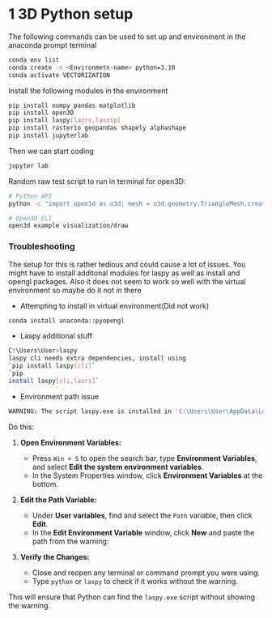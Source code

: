 # 1 3D Python setup
The following commands can be used to set up and environment in the anaconda prompt terminal
```bash
conda env list
conda create -n <Environmetn-name> python=3.10
conda activate VECTORIZATION
```
Install the following modules in the environment
```bash
pip install numpy pandas matplotlib
pip install open3D
pip install laspy[lazrs,laszip]
pip install rasterio geopandas shapely alphashape
pip install jupyterlab
```
Then we can start coding
```bash 
jupyter lab
```
Random raw test script to run in terminal for open3D:
```bash
# Python API
python -c "import open3d as o3d; mesh = o3d.geometry.TriangleMesh.create_sphere(); mesh.compute_vertex_normals(); o3d.visualization.draw(mesh, raw_mode=True)"

# Open3D CLI
open3d example visualization/draw
```
### Troubleshooting
The setup for this is rather tedious and could cause a lot of issues. You might have to install additonal modules for laspy as well as install and opengl packages. Also it does not seem to work so well with the virtual environment so maybe do it not in there

- Attempting to install in virtual environment(Did not work)
```bash
conda install anaconda::pyopengl
```
- Laspy additional stuff
```bash
C:\Users\User>laspy
laspy cli needs extra dependencies, install using
`pip install laspy[cli]`
`pip 
install laspy[cli,lazrs]`
```
- Environment path issue
```bash
WARNING: The script laspy.exe is installed in 'C:\Users\User\AppData\Local\Packages\PythonSoftwareFoundation.Python.3.11_qbz5n2kfra8p0\LocalCache\local-packages\Python311\Scripts' which is not on PATH. Consider adding this directory to PATH or, if you prefer to suppress this warning, use --no-warn-script-location.
```
Do this:
1. **Open Environment Variables:**
    
    - Press `Win + S` to open the search bar, type **Environment Variables**, and select **Edit the system environment variables**.
    - In the System Properties window, click **Environment Variables** at the bottom.
2. **Edit the Path Variable:**
    
    - Under **User variables**, find and select the `Path` variable, then click **Edit**.
    - In the **Edit Environment Variable** window, click **New** and paste the path from the warning:
3. **Verify the Changes:**
    
    - Close and reopen any terminal or command prompt you were using.
    - Type `python` or `laspy` to check if it works without the warning.

This will ensure that Python can find the `laspy.exe` script without showing the warning.